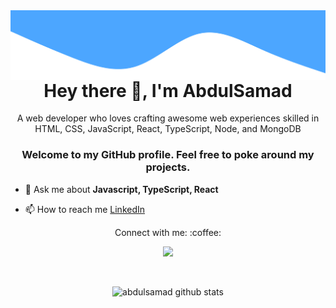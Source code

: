 <img src="readme/background.svg" align="right" />

<h1 align="center">Hey there 👋, I'm AbdulSamad</h1>
<p align="center">A web developer who loves crafting awesome web experiences skilled in HTML, CSS, JavaScript, React, TypeScript, Node, and MongoDB</p>
<h3 align="center">Welcome to my GitHub profile. Feel free to poke around my projects.</h3>

- 💬 Ask me about **Javascript, TypeScript, React**

- 📫 How to reach me <a href="https://www.linkedin.com/in/abdulsamad-ansari" target="_blank" title="Linkedin">
  LinkedIn
  </a>

<p align="center">
	Connect with me: :coffee:
</p>

<p align="center">
	<a href="https://www.linkedin.com/in/abdulsamad-ansari" target="_blank" title="Linkedin">
		<img src="https://img.shields.io/badge/-LinkedIn-blue?style=flat&logo=Linkedin&logoColor=white" />
	</a>
</p>

<br />

<p align="center">
	<img src="https://github-readme-stats.vercel.app/api?username=abdulsamad&show_icons=true&locale=en" alt="abdulsamad github stats" />
</p>

<!-- <p align="center">
	<img src="https://github-readme-streak-stats.herokuapp.com?user=abdulsamad&" alt="abdulsamad github streak" />
</p> -->
